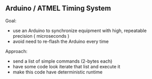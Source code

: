 
## Arduino / ATMEL Timing System

Goal:
* use an Arduino to synchronize equipment with high, repeatable precision ( microseconds )
* avoid need to re-flash the Arduino every time

Approach:
* send a list of simple commands (2-bytes each)
* have some code look iterate that list and execute it
* make this code have deterministic runtime




